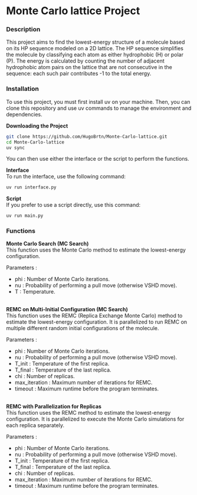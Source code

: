 # Monte Carlo lattice Project
### Description
This project aims to find the lowest-energy structure of a molecule based on its HP sequence modeled on a 2D lattice. The HP sequence simplifies the molecule by classifying each atom as either hydrophobic (H) or polar (P). The energy is calculated by counting the number of adjacent hydrophobic atom pairs on the lattice that are not consecutive in the sequence: each such pair contributes -1 to the total energy.

### Installation
To use this project, you must first install uv on your machine. Then, you can clone this repository and use uv commands to manage the environment and dependencies.

**Downloading the Project**
```bash
git clone https://github.com/HugoBrtn/Monte-Carlo-lattice.git
cd Monte-Carlo-lattice
uv sync
```
You can then use either the interface or the script to perform the functions.

**Interface**\
To run the interface, use the following command:
```bash
uv run interface.py
```

**Script**\
If you prefer to use a script directly, use this command:
```bash
uv run main.py
```

### Functions
**Monte Carlo Search (MC Search)**\
This function uses the Monte Carlo method to estimate the lowest-energy configuration.

Parameters :
- phi : Number of Monte Carlo iterations.
- nu : Probability of performing a pull move (otherwise VSHD move).
- T : Temperature.

\
**REMC on Multi-Initial Configuration (MC Search)**\
This function uses the REMC (Replica Exchange Monte Carlo) method to estimate the lowest-energy configuration.
It is parallelized to run REMC on multiple different random initial configurations of the molecule.

Parameters :
- phi : Number of Monte Carlo iterations.
- nu : Probability of performing a pull move (otherwise VSHD move).
- T_init : Temperature of the first replica.
- T_final : Temperature of the last replica.
- chi : Number of replicas.
- max_iteration : Maximum number of iterations for REMC.
- timeout : Maximum runtime before the program terminates.

\
**REMC with Parallelization for Replicas**\
This function uses the REMC method to estimate the lowest-energy configuration.
It is parallelized to execute the Monte Carlo simulations for each replica separately.

Parameters :
- phi : Number of Monte Carlo iterations.
- nu : Probability of performing a pull move (otherwise VSHD move).
- T_init : Temperature of the first replica.
- T_final : Temperature of the last replica.
- chi : Number of replicas.
- max_iteration : Maximum number of iterations for REMC.
- timeout : Maximum runtime before the program terminates.

